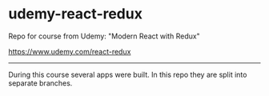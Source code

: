 # udemy-react-redux
Repo for course from Udemy: "Modern React with Redux"

<https://www.udemy.com/react-redux>

---

During this course several apps were built. 
In this repo they are split into separate branches.
